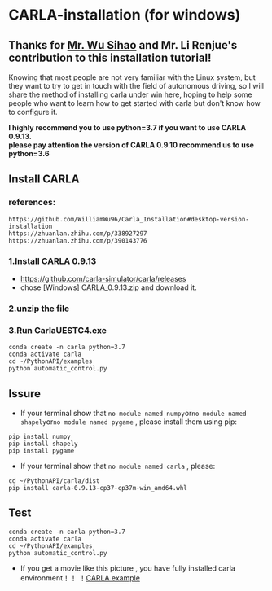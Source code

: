 # CARLA-installation (for windows)
## Thanks for [Mr. Wu Sihao](https://github.com/WilliamWu96) and Mr. Li Renjue's contribution to this installation tutorial!  

Knowing that most people are not very familiar with the Linux system, but they want to try to get in touch with the field of autonomous driving, so I will share the method of installing carla under win here, hoping to help some people who want to learn how to get started with carla but don't know how to configure it.  

**I highly recommend you to use python=3.7 if you want to use CARLA 0.9.13.  
please pay attention the version of CARLA 0.9.10 recommend us to use python=3.6**  

## Install CARLA 
### references:
```
https://github.com/WilliamWu96/Carla_Installation#desktop-version-installation
https://zhuanlan.zhihu.com/p/338927297
https://zhuanlan.zhihu.com/p/390143776
```
### 1.Install CARLA 0.9.13
* https://github.com/carla-simulator/carla/releases 
* chose [Windows] CARLA_0.9.13.zip and download it.
### 2.unzip the file  
### 3.Run CarlaUESTC4.exe
```
conda create -n carla python=3.7
conda activate carla
cd ~/PythonAPI/examples
python automatic_control.py
```
## Issure
* If your terminal show that ```no module named numpy```or```no module named shapely```or```no module named pygame``` , please install them using pip:
```
pip install numpy
pip install shapely
pip install pygame
```
* If your terminal show that  ```no module named carla``` , please:
```
cd ~/PythonAPI/carla/dist
pip install carla-0.9.13-cp37-cp37m-win_amd64.whl
```

## Test
```
conda create -n carla python=3.7
conda activate carla
cd ~/PythonAPI/examples
python automatic_control.py
```
* If you get a movie like this picture , you have fully installed carla environment！！ 
！[CARLA example](https://pic3.zhimg.com/v2-7e4f82bba4c5f6bcf3a96736dfac77c2_b.jpg)
